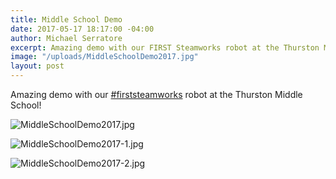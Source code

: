 ```yaml
---
title: Middle School Demo
date: 2017-05-17 18:17:00 -04:00
author: Michael Serratore
excerpt: Amazing demo with our FIRST Steamworks robot at the Thurston Middle School!
image: "/uploads/MiddleSchoolDemo2017.jpg"
layout: post
---
```


Amazing demo with our <a href="https://twitter.com/hashtag/firststeamworks?src=hash">#firststeamworks</a> robot at the Thurston Middle School!

![MiddleSchoolDemo2017.jpg](/uploads/MiddleSchoolDemo2017.jpg)

![MiddleSchoolDemo2017-1.jpg](/uploads/MiddleSchoolDemo2017-1.jpg)

![MiddleSchoolDemo2017-2.jpg](/uploads/MiddleSchoolDemo2017-2.jpg)
